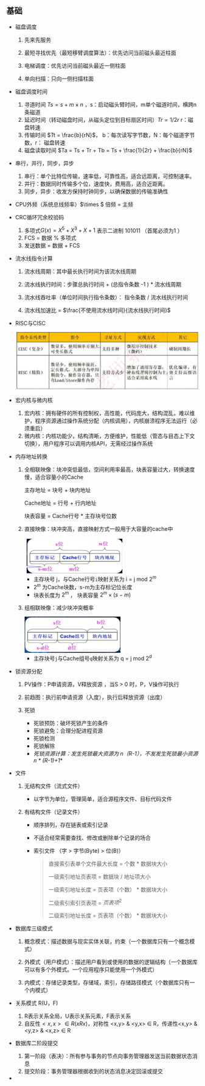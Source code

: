 ## 基础

- 磁盘调度

  1. 先来先服务

  2. 最短寻找优先（最短移臂调度算法）：优先访问当前磁头最近柱面

  3. 电梯调度：优先访问当前磁头最近一侧柱面

  4. 单向扫描：只向一侧扫描柱面
  
- 磁盘调度时间

  1. 寻道时间 $Ts = s + m \times n$ ，s：启动磁头臂时间，m单个磁道时间，横跨n条磁道
  2. 延迟时间（转动磁盘时间，从磁头定位到目标扇区时间）$Tr = 1/2r$   r：磁盘转速
  3. 传输时间 $Tt = \frac{b}{rN}$， b：每次读写字节数，N：每个磁道字节数，r： 磁盘转速
  4. 磁盘读取时间 $Ta = Ts + Tr + Tb = Ts + \frac{1}{2r} + \frac{b}{rN}$
  
- 串行，并行，同步，异步

  1. 串行：单个比特位传输，速率低，可靠性高，适合远距离，可控制速率。
  2. 并行：数据同时传输多个位，速度快，费用高，适合近距离。
  3. 同步，异步：收发方保持时钟同步，以确保数据的传输准确性

- CPU外频（系统总线频率）$\times $ 倍频 = 主频 

- CRC循环冗余校验码

  1. 多项式$G(x) = X^5+X^3+X+1$  表示二进制 101011 （首尾必须为1 ）
  2. FCS = 数据 % 多项式 
  3. 发送数据 = 数据 + FCS 
  
- 流水线指令计算

  1. 流水线周期：其中最长执行时间为该流水线周期

  2. 流水线执行时间：步骤总执行时间 + (总指令条数 -1 ) * 流水线周期

  3. 流水线吞吐率（单位时间执行指令条数）： 指令条数 /  流水线执行时间

  4. 流水线加速比 = $\frac{不使用流水线时间}{流水线执行时间}$

- RISC与CISC

  ![image-20231008213319623](assets/image-20231008213319623.png) 

- 宏内核与微内核

  1. 宏内核：拥有硬件的所有控制权，高性能，代码庞大，结构混乱，难以维护，程序资源通过操作系统分配（内核调用），内核崩溃程序无法运行（必须重启）
  2. 微内核：内核功能少，结构清晰，方便维护，性能低（管态与目态上下文切换），用户程序可以调用内核API，无需经过操作系统
  
- 内存地址转换

  1. 全相联映像：块冲突低最低，空间利用率最高，块表容量过大，转换速度慢，适合容量小的Cache

     主存地址 = 块号 + 块内地址

     Cache地址 = 行号 + 行内地址

     块表容量 = Cache行号 * 主存块号位数

  2. 直接映像：块冲突高，直接映射方式一般用于大容量的cache中

     <img src="assets/image-20221009165735723.png" alt="image-20221009165735723" style="zoom:67%;" /> 
  
     - 主存块号 j，与Cache行号`i`映射关系为  i = j mod $2^m$  
     - $2^m$ 为Cache块数，s-m为主存标记位长度
     - 块表长度为 $2^m$ ， 块表容量 $2^m \times (s-m)$
  
  3. 组相联映像：减少块冲突概率
  
     <img src="assets/image-20221009173426713.png" alt="image-20221009173426713" style="zoom:67%;" /> 
  
     - 主存块号`j`与Cache组号`q`映射关系为  q = j mod $2^d$  
  
- 锁资源分配

  1. PV操作：P申请资源，V释放资源 ，当S > 0 时，P，V操作可执行

  2. 前趋图：执行前申请资源（入度），执行后释放资源（出度）

  3. 死锁

     - 死锁预防：破坏死锁产生的条件
     - 死锁避免：合理分配进程资源
     - 死锁检测
     - 死锁解除
     - **死锁资源计算：发生死锁最大资源为 n*（R-1），不发发生死锁最小资源 n * (R-1)+1**

- 文件

  1. 无结构文件（流式文件）

     - 以字节为单位，管理简单，适合源程序文件、目标代码文件

  2. 有结构文件（记录文件）

     - 顺序排列，存在链表或索引记录

     - 不适合经常需要查找、修改或删除单个记录的场合

     - 索引文件 （字 > 字节(Byte) > 位(B)）

       > 直接索引表单个文件最大长度 = 个数 * 数据块大小
       >
       > 一级索引地址页表项 = 数据块 / 地址项大小
       >
       > 一级索引地址长度 = 页表项（个数） * 数据块大小
       >
       > 二级索引索引页表项 = $页表项^2$ 
       >
       > 二级索引地址长度 = 页表项（个数） * 数据块大小
  
- 数据库三级模式

  1. 概念模式：描述数据与现实实体关联，约束（一个数据库只有一个概念模式）

  2. 外模式（用户模式）：描述用户看到或使用的数据的逻辑结构（一个数据库可以有多个外模式。一个应用程序只能使用一个外模式）

  3. 内模式：存储记录类型，存储域，索引，存储路径模式（个数据库只有一个内模式）
  
- 关系模式 R(U，F)

  1. R表示关系全局，U表示关系元素，F表示关系
  2. 自反性$<x,x> \in R (xRx)$，对称性 <x,y> & <y,x> $\in$ R，传递性<x,y> & <y,z> & <x,z> $\in$ R

- 数据库二阶段提交

  1. 第一阶段（表决）：所有参与事务的节点向事务管理器发送当前数据状态消息
  2. 提交阶段：事务管理器根据收到的状态消息决定回滚或提交

- 

​     

​       

  

​     

  



